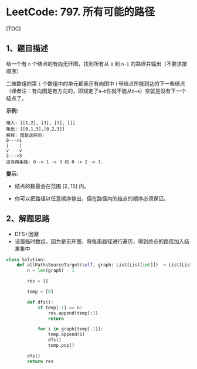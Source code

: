 # LeetCode: 797. 所有可能的路径

[TOC]

## 1、题目描述

给一个有 `n` 个结点的有向无环图，找到所有从 `0` 到 `n-1` 的路径并输出（不要求按顺序）

二维数组的第 `i` 个数组中的单元都表示有向图中 i 号结点所能到达的下一些结点（译者注：有向图是有方向的，即规定了`a→b`你就不能从`b→a`）空就是没有下一个结点了。

**示例:**

```
输入: [[1,2], [3], [3], []] 
输出: [[0,1,3],[0,2,3]] 
解释: 图是这样的:
0--->1
|    |
v    v
2--->3
这有两条路: 0 -> 1 -> 3 和 0 -> 2 -> 3.
```

**提示:**

- 结点的数量会在范围 [2, 15] 内。

- 你可以把路径以任意顺序输出，但在路径内的结点的顺序必须保证。

## 2、解题思路

- DFS+回溯
- 设置临时数组，因为是无环图，将每条路径进行遍历，得到终点的路径加入结果集中

```python
class Solution:
    def allPathsSourceTarget(self, graph: List[List[int]]) -> List[List[int]]:
        n = len(graph) - 1

        res = []

        temp = [0]

        def dfs():
            if temp[-1] == n:
                res.append(temp[:])
                return

            for i in graph[temp[-1]]:
                temp.append(i)
                dfs()
                temp.pop()

        dfs()
        return res
```

